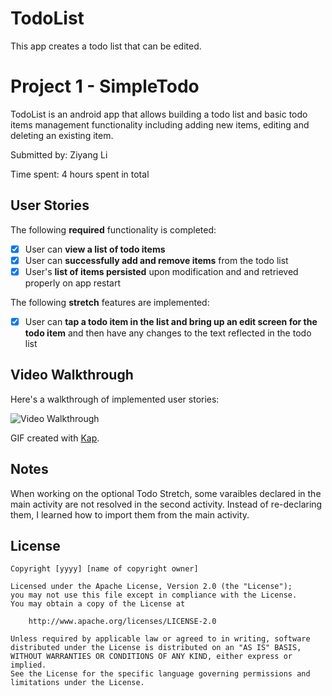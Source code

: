 # TodoList
This app creates a todo list that can be edited.

# Project 1 - SimpleTodo

TodoList is an android app that allows building a todo list and basic todo items management functionality including adding new items, editing and deleting an existing item.

Submitted by: Ziyang Li

Time spent: 4 hours spent in total

## User Stories

The following **required** functionality is completed:

* [x] User can **view a list of todo items**
* [x] User can **successfully add and remove items** from the todo list
* [x] User's **list of items persisted** upon modification and and retrieved properly on app restart

The following **stretch** features are implemented:

* [x] User can **tap a todo item in the list and bring up an edit screen for the todo item** and then have any changes to the text reflected in the todo list

## Video Walkthrough

Here's a walkthrough of implemented user stories:

<img src='https://github.com/ziyangli128/TodoList/blob/master/TodoList.gif' title='Video Walkthrough' width='' alt='Video Walkthrough' />

GIF created with [Kap](https://getkap.co/).

## Notes

When working on the optional Todo Stretch, some varaibles declared in the main activity are not resolved in the second activity.
Instead of re-declaring them, I learned how to import them from the main activity.

## License

    Copyright [yyyy] [name of copyright owner]

    Licensed under the Apache License, Version 2.0 (the "License");
    you may not use this file except in compliance with the License.
    You may obtain a copy of the License at

        http://www.apache.org/licenses/LICENSE-2.0

    Unless required by applicable law or agreed to in writing, software
    distributed under the License is distributed on an "AS IS" BASIS,
    WITHOUT WARRANTIES OR CONDITIONS OF ANY KIND, either express or implied.
    See the License for the specific language governing permissions and
    limitations under the License.
